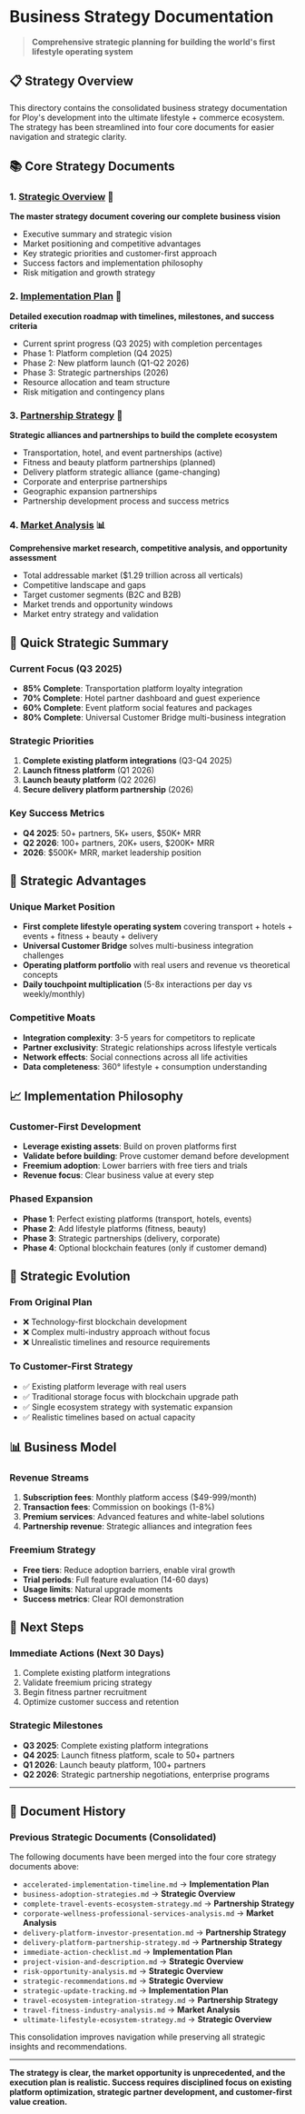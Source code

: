 # Business Strategy Documentation

> **Comprehensive strategic planning for building the world's first lifestyle operating system**

## 📋 Strategy Overview

This directory contains the consolidated business strategy documentation for Ploy's development into the ultimate lifestyle + commerce ecosystem. The strategy has been streamlined into four core documents for easier navigation and strategic clarity.

## 📚 Core Strategy Documents

### 1. **[Strategic Overview](./strategic-overview.md)** 🎯
**The master strategy document covering our complete business vision**
- Executive summary and strategic vision
- Market positioning and competitive advantages  
- Key strategic priorities and customer-first approach
- Success factors and implementation philosophy
- Risk mitigation and growth strategy

### 2. **[Implementation Plan](./implementation-plan.md)** 🚧
**Detailed execution roadmap with timelines, milestones, and success criteria**
- Current sprint progress (Q3 2025) with completion percentages
- Phase 1: Platform completion (Q4 2025)
- Phase 2: New platform launch (Q1-Q2 2026)  
- Phase 3: Strategic partnerships (2026)
- Resource allocation and team structure
- Risk mitigation and contingency plans

### 3. **[Partnership Strategy](./partnership-strategy.md)** 🤝
**Strategic alliances and partnerships to build the complete ecosystem**
- Transportation, hotel, and event partnerships (active)
- Fitness and beauty platform partnerships (planned)
- Delivery platform strategic alliance (game-changing)
- Corporate and enterprise partnerships
- Geographic expansion partnerships
- Partnership development process and success metrics

### 4. **[Market Analysis](./market-analysis.md)** 📊
**Comprehensive market research, competitive analysis, and opportunity assessment**
- Total addressable market ($1.29 trillion across all verticals)
- Competitive landscape and gaps
- Target customer segments (B2C and B2B)
- Market trends and opportunity windows
- Market entry strategy and validation

## 🎯 Quick Strategic Summary

### **Current Focus (Q3 2025)**
- **85% Complete**: Transportation platform loyalty integration
- **70% Complete**: Hotel partner dashboard and guest experience
- **60% Complete**: Event platform social features and packages
- **80% Complete**: Universal Customer Bridge multi-business integration

### **Strategic Priorities**
1. **Complete existing platform integrations** (Q3-Q4 2025)
2. **Launch fitness platform** (Q1 2026)
3. **Launch beauty platform** (Q2 2026)
4. **Secure delivery platform partnership** (2026)

### **Key Success Metrics**
- **Q4 2025**: 50+ partners, 5K+ users, $50K+ MRR
- **Q2 2026**: 100+ partners, 20K+ users, $200K+ MRR
- **2026**: $500K+ MRR, market leadership position

## 🚀 Strategic Advantages

### **Unique Market Position**
- **First complete lifestyle operating system** covering transport + hotels + events + fitness + beauty + delivery
- **Universal Customer Bridge** solves multi-business integration challenges
- **Operating platform portfolio** with real users and revenue vs theoretical concepts
- **Daily touchpoint multiplication** (5-8x interactions per day vs weekly/monthly)

### **Competitive Moats**
- **Integration complexity**: 3-5 years for competitors to replicate
- **Partner exclusivity**: Strategic relationships across lifestyle verticals
- **Network effects**: Social connections across all life activities
- **Data completeness**: 360° lifestyle + consumption understanding

## 📈 Implementation Philosophy

### **Customer-First Development**
- **Leverage existing assets**: Build on proven platforms first
- **Validate before building**: Prove customer demand before development
- **Freemium adoption**: Lower barriers with free tiers and trials
- **Revenue focus**: Clear business value at every step

### **Phased Expansion**
- **Phase 1**: Perfect existing platforms (transport, hotels, events)
- **Phase 2**: Add lifestyle platforms (fitness, beauty)
- **Phase 3**: Strategic partnerships (delivery, corporate)
- **Phase 4**: Optional blockchain features (only if customer demand)

## 🔄 Strategic Evolution

### **From Original Plan**
- ❌ Technology-first blockchain development
- ❌ Complex multi-industry approach without focus
- ❌ Unrealistic timelines and resource requirements

### **To Customer-First Strategy**
- ✅ Existing platform leverage with real users
- ✅ Traditional storage focus with blockchain upgrade path
- ✅ Single ecosystem strategy with systematic expansion
- ✅ Realistic timelines based on actual capacity

## 📊 Business Model

### **Revenue Streams**
1. **Subscription fees**: Monthly platform access ($49-999/month)
2. **Transaction fees**: Commission on bookings (1-8%)
3. **Premium services**: Advanced features and white-label solutions
4. **Partnership revenue**: Strategic alliances and integration fees

### **Freemium Strategy**
- **Free tiers**: Reduce adoption barriers, enable viral growth
- **Trial periods**: Full feature evaluation (14-60 days)
- **Usage limits**: Natural upgrade moments
- **Success metrics**: Clear ROI demonstration

## 🎯 Next Steps

### **Immediate Actions (Next 30 Days)**
1. Complete existing platform integrations
2. Validate freemium pricing strategy
3. Begin fitness partner recruitment
4. Optimize customer success and retention

### **Strategic Milestones**
- **Q3 2025**: Complete existing platform integrations
- **Q4 2025**: Launch fitness platform, scale to 50+ partners
- **Q1 2026**: Launch beauty platform, 100+ partners
- **Q2 2026**: Strategic partnership negotiations, enterprise programs

---

## 📁 Document History

### **Previous Strategic Documents** (Consolidated)
The following documents have been merged into the four core strategy documents above:

- `accelerated-implementation-timeline.md` → **Implementation Plan**
- `business-adoption-strategies.md` → **Strategic Overview** 
- `complete-travel-events-ecosystem-strategy.md` → **Partnership Strategy**
- `corporate-wellness-professional-services-analysis.md` → **Market Analysis**
- `delivery-platform-investor-presentation.md` → **Partnership Strategy**
- `delivery-platform-partnership-strategy.md` → **Partnership Strategy**
- `immediate-action-checklist.md` → **Implementation Plan**
- `project-vision-and-description.md` → **Strategic Overview**
- `risk-opportunity-analysis.md` → **Strategic Overview**
- `strategic-recommendations.md` → **Strategic Overview**
- `strategic-update-tracking.md` → **Implementation Plan**
- `travel-ecosystem-integration-strategy.md` → **Partnership Strategy**
- `travel-fitness-industry-analysis.md` → **Market Analysis**
- `ultimate-lifestyle-ecosystem-strategy.md` → **Strategic Overview**

This consolidation improves navigation while preserving all strategic insights and recommendations.

---

**The strategy is clear, the market opportunity is unprecedented, and the execution plan is realistic. Success requires disciplined focus on existing platform optimization, strategic partner development, and customer-first value creation.**